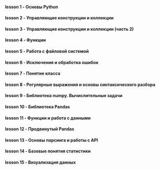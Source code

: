 #### **lesson 1** - Основы Python
#### **lesson 2** - Управляющие конструкции и коллекции
#### **lesson 3** - Управляющие конструкции и коллекции (часть 2)
#### **lesson 4** - Функции
#### **lesson 5** - Работа с файловой системой
#### **lesson 6** - Исключения и обработка ошибок
#### **lesson 7** - Понятие класса
#### **lesson 8** - Регулярные выражения и основы синтаксического разбора
#### **lesson 9** - Библиотека numpy. Вычислительные задачи
#### **lesson 10** - Библиотека Pandas
#### **lesson 11** - Функции и работа с данными
#### **lesson 12** - Продвинутый Pandas
#### **lesson 13** - Основы парсинга и работы с API
#### **lesson 14** - Базовые понятия статистики
#### **lesson 15** - Визуализация данных

